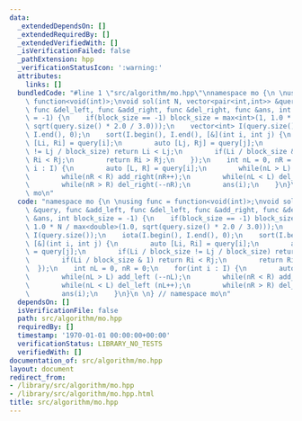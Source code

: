 ```yaml
---
data:
  _extendedDependsOn: []
  _extendedRequiredBy: []
  _extendedVerifiedWith: []
  _isVerificationFailed: false
  _pathExtension: hpp
  _verificationStatusIcon: ':warning:'
  attributes:
    links: []
  bundledCode: "#line 1 \"src/algorithm/mo.hpp\"\nnamespace mo {\n \nusing func =\
    \ function<void(int)>;\nvoid sol(int N, vector<pair<int,int>> &query, func &add_left,\
    \ func &del_left, func &add_right, func &del_right, func &ans, int block_size\
    \ = -1) {\n    if(block_size == -1) block_size = max<int>(1, 1.0 * N / max<double>(1.0,\
    \ sqrt(query.size() * 2.0 / 3.0)));\n    vector<int> I(query.size());\n    iota(I.begin(),\
    \ I.end(), 0);\n    sort(I.begin(), I.end(), [&](int i, int j) {\n        auto\
    \ [Li, Ri] = query[i];\n        auto [Lj, Rj] = query[j];\n        if(Li / block_size\
    \ != Lj / block_size) return Li < Lj;\n        if(Li / block_size & 1) return\
    \ Ri < Rj;\n        return Ri > Rj;\n    });\n    int nL = 0, nR = 0;\n    for(int\
    \ i : I) {\n        auto [L, R] = query[i];\n        while(nL > L) add_left (--nL);\n\
    \        while(nR < R) add_right(nR++);\n        while(nL < L) del_left (nL++);\n\
    \        while(nR > R) del_right(--nR);\n        ans(i);\n    }\n}\n \n} // namespace\
    \ mo\n"
  code: "namespace mo {\n \nusing func = function<void(int)>;\nvoid sol(int N, vector<pair<int,int>>\
    \ &query, func &add_left, func &del_left, func &add_right, func &del_right, func\
    \ &ans, int block_size = -1) {\n    if(block_size == -1) block_size = max<int>(1,\
    \ 1.0 * N / max<double>(1.0, sqrt(query.size() * 2.0 / 3.0)));\n    vector<int>\
    \ I(query.size());\n    iota(I.begin(), I.end(), 0);\n    sort(I.begin(), I.end(),\
    \ [&](int i, int j) {\n        auto [Li, Ri] = query[i];\n        auto [Lj, Rj]\
    \ = query[j];\n        if(Li / block_size != Lj / block_size) return Li < Lj;\n\
    \        if(Li / block_size & 1) return Ri < Rj;\n        return Ri > Rj;\n  \
    \  });\n    int nL = 0, nR = 0;\n    for(int i : I) {\n        auto [L, R] = query[i];\n\
    \        while(nL > L) add_left (--nL);\n        while(nR < R) add_right(nR++);\n\
    \        while(nL < L) del_left (nL++);\n        while(nR > R) del_right(--nR);\n\
    \        ans(i);\n    }\n}\n \n} // namespace mo\n"
  dependsOn: []
  isVerificationFile: false
  path: src/algorithm/mo.hpp
  requiredBy: []
  timestamp: '1970-01-01 00:00:00+00:00'
  verificationStatus: LIBRARY_NO_TESTS
  verifiedWith: []
documentation_of: src/algorithm/mo.hpp
layout: document
redirect_from:
- /library/src/algorithm/mo.hpp
- /library/src/algorithm/mo.hpp.html
title: src/algorithm/mo.hpp
---
```

